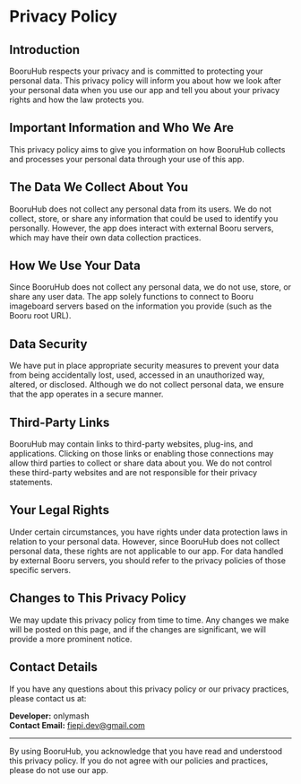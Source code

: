 # Privacy Policy

## Introduction
BooruHub respects your privacy and is committed to protecting your personal data. This privacy policy will inform you about how we look after your personal data when you use our app and tell you about your privacy rights and how the law protects you.

## Important Information and Who We Are
This privacy policy aims to give you information on how BooruHub collects and processes your personal data through your use of this app.

## The Data We Collect About You
BooruHub does not collect any personal data from its users. We do not collect, store, or share any information that could be used to identify you personally. However, the app does interact with external Booru servers, which may have their own data collection practices.

## How We Use Your Data
Since BooruHub does not collect any personal data, we do not use, store, or share any user data. The app solely functions to connect to Booru imageboard servers based on the information you provide (such as the Booru root URL).

## Data Security
We have put in place appropriate security measures to prevent your data from being accidentally lost, used, accessed in an unauthorized way, altered, or disclosed. Although we do not collect personal data, we ensure that the app operates in a secure manner.

## Third-Party Links
BooruHub may contain links to third-party websites, plug-ins, and applications. Clicking on those links or enabling those connections may allow third parties to collect or share data about you. We do not control these third-party websites and are not responsible for their privacy statements.

## Your Legal Rights
Under certain circumstances, you have rights under data protection laws in relation to your personal data. However, since BooruHub does not collect personal data, these rights are not applicable to our app. For data handled by external Booru servers, you should refer to the privacy policies of those specific servers.

## Changes to This Privacy Policy
We may update this privacy policy from time to time. Any changes we make will be posted on this page, and if the changes are significant, we will provide a more prominent notice.

## Contact Details
If you have any questions about this privacy policy or our privacy practices, please contact us at:

**Developer:** onlymash  
**Contact Email:** fiepi.dev@gmail.com

---

By using BooruHub, you acknowledge that you have read and understood this privacy policy. If you do not agree with our policies and practices, please do not use our app.
